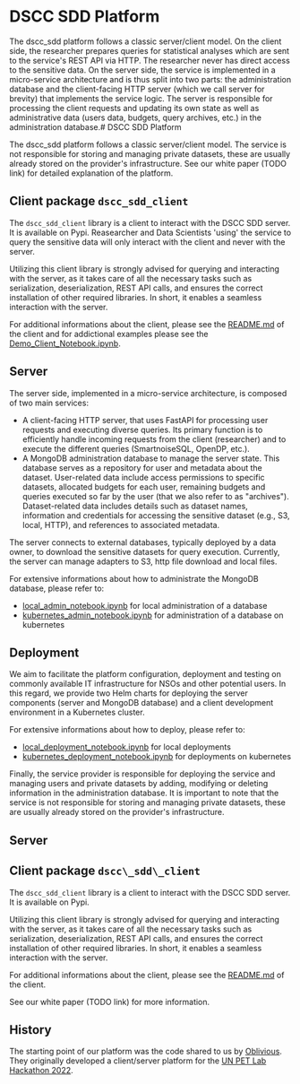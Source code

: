 # DSCC SDD Platform

The dscc_sdd platform follows a classic server/client model.
On the client side, the researcher prepares queries for statistical analyses which are sent to the service's REST API via HTTP. The researcher never has direct access to the sensitive data.
On the server side, the service is implemented in a micro-service architecture and is thus split into two parts: the administration database and the client-facing HTTP server (which we call server for brevity) that implements the service logic.
The server is responsible for processing the client requests and updating its own state as well as administrative data (users data, budgets, query archives, etc.) in the administration database.# DSCC SDD Platform

The dscc_sdd platform follows a classic server/client model.
The service is not responsible for storing and managing private datasets, these are usually already stored on the provider's infrastructure.
See our white paper (TODO link) for detailed explanation of the platform.


## Client package `dscc_sdd_client`

The `dscc_sdd_client` library is a client to interact with the DSCC SDD server. It is available on Pypi. Reasearcher and Data Scientists 'using' the service to query the sensitive data will only interact with the client and never with the server.

Utilizing this client library is strongly advised for querying and interacting with the server, as it takes care of all the necessary tasks such as serialization, deserialization, REST API calls, and ensures the correct installation of other required libraries. In short, it enables a seamless interaction with the server.

For additional informations about the client, please see the [README.md](https://github.com/dscc-admin/dscc_sdd/tree/develop/client) of the client and for addictional examples please see the [Demo_Client_Notebook.ipynb](https://github.com/dscc-admin/dscc_sdd/blob/develop/client/Demo_Client_Notebook.ipynb).


## Server

The server side, implemented in a micro-service architecture, is composed of two main services:
- A client-facing HTTP server, that uses FastAPI for processing user requests and executing diverse queries. Its primary function is to efficiently handle incoming requests from the client (researcher) and to execute the different queries (SmartnoiseSQL, OpenDP, etc.).
- A MongoDB administration database to manage the server state. This database serves as a repository for user and metadata about the dataset. User-related data include access permissions to specific datasets, allocated budgets for each user, remaining budgets and queries executed so far by the user (that we also refer to as "archives"). Dataset-related data includes details such as dataset names, information and credentials for accessing the sensitive dataset (e.g., S3, local, HTTP), and references to associated metadata.

The server connects to external databases, typically deployed by a data owner, to download the sensitive datasets for query execution. Currently, the server can manage adapters to S3, http file download and local files.

For extensive informations about how to administrate the MongoDB database, please refer to:
- [local_admin_notebook.ipynb](https://github.com/dscc-admin/dscc_sdd/blob/develop/server/notebooks/local_admin_notebook.ipynb) for local administration of a database
- [kubernetes_admin_notebook.ipynb](https://github.com/dscc-admin/dscc_sdd/blob/develop/server/notebooks/kubernetes_admin_notebook.ipynb) for administration of a database on kubernetes

## Deployment
We aim to facilitate the platform configuration, deployment and testing on commonly available IT infrastructure for NSOs and other potential users.
In this regard, we provide two Helm charts for deploying the server components (server and MongoDB database) and a client development environment in a Kubernetes cluster.

For extensive informations about how to deploy, please refer to:
- [local_deployment_notebook.ipynb](https://github.com/dscc-admin/dscc_sdd/blob/develop/server/notebooks/local_deployment_notebook.ipynb) for local deployments
- [kubernetes_deployment_notebook.ipynb](https://github.com/dscc-admin/dscc_sdd/blob/develop/server/notebooks/kubernetes_deployment_notebook.ipynb) for deployments on kubernetes


Finally, the service provider is responsible for deploying the service and managing users and private datasets by adding, modifying or deleting information in the administration database.
It is important to note that the service is not responsible for storing and managing private datasets, these are usually already stored on the provider's infrastructure.


## Server


## Client package `dscc\_sdd\_client`

The `dscc_sdd_client` library is a client to interact with the DSCC SDD server. It is available on Pypi.

Utilizing this client library is strongly advised for querying and interacting with the server, as it takes care of all the necessary tasks such as serialization, deserialization, REST API calls, and ensures the correct installation of other required libraries. In short, it enables a seamless interaction with the server.

For additional informations about the client, please see the [README.md](https://github.com/dscc-admin/dscc_sdd/tree/develop/client) of the client.

See our white paper (TODO link) for more information.


## History
The starting point of our platform was the code shared to us by [Oblivious](https://www.oblivious.com/). They originally developed a client/server platform for the [UN PET Lab Hackathon 2022](https://petlab.officialstatistics.org/).